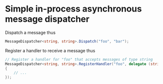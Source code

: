 # Simple in-process asynchronous message dispatcher

Dispatch a message thus

```csharp
MessageDispatcher<string, string>.Dispatch("foo", "bar");
```

Register a handler to receive a message thus

```csharp
// Register a handler for "foo" that accepts messages of type string
MessageDispatcher<string, string>.RegisterHandler("foo", delegate (string message)
{
    // ...
});
```
